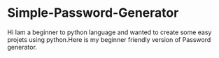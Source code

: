 # Simple-Password-Generator
Hi Iam a beginner to python language and wanted to create some easy projets using python.Here is my beginner friendly version of Password generator.
